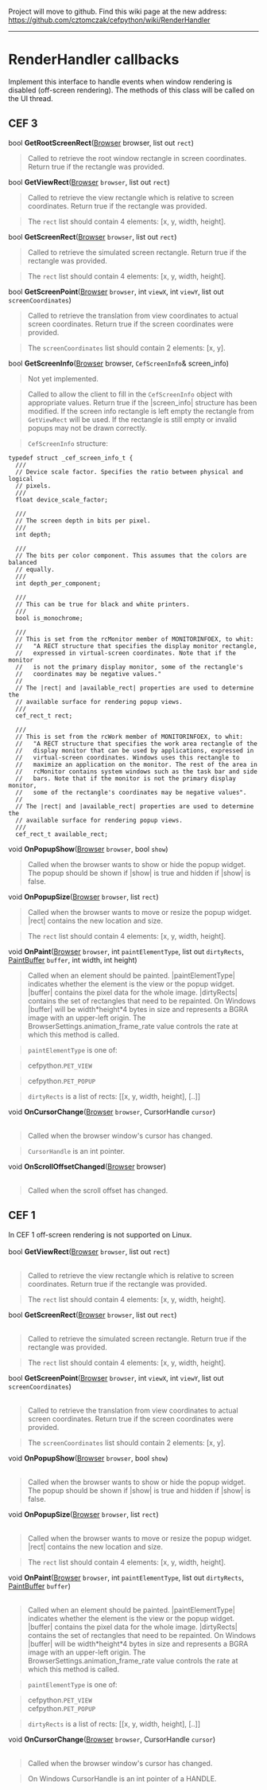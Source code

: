 Project will move to github. Find this wiki page at the new address: https://github.com/cztomczak/cefpython/wiki/RenderHandler


---


# RenderHandler callbacks #

Implement this interface to handle events when window rendering is disabled (off-screen rendering). The methods of this class will be called on the UI thread.

## CEF 3 ##

bool **GetRootScreenRect**([Browser](Browser.md) browser, list out `rect`)

> Called to retrieve the root window rectangle in screen coordinates. Return true if the rectangle was provided.

bool **GetViewRect**([Browser](Browser.md) `browser`, list out `rect`)

> Called to retrieve the view rectangle which is relative to screen coordinates. Return true if the rectangle was provided.

> The `rect` list should contain 4 elements: [x, y, width, height].

bool **GetScreenRect**([Browser](Browser.md) `browser`, list out `rect`)

> Called to retrieve the simulated screen rectangle. Return true if the rectangle was provided.

> The `rect` list should contain 4 elements: [x, y, width, height].

bool **GetScreenPoint**([Browser](Browser.md) `browser`, int `viewX`, int `viewY`, list out `screenCoordinates`)

> Called to retrieve the translation from view coordinates to actual screen coordinates. Return true if the screen coordinates were provided.

> The `screenCoordinates` list should contain 2 elements: [x, y].

bool **GetScreenInfo**([Browser](Browser.md) browser, `CefScreenInfo`& screen\_info)

> Not yet implemented.

> Called to allow the client to fill in the `CefScreenInfo` object with appropriate values. Return true if the |screen\_info| structure has been modified. If the screen info rectangle is left empty the rectangle from `GetViewRect` will be used. If the rectangle is still empty or invalid popups may not be drawn correctly.

> `CefScreenInfo` structure:

```
typedef struct _cef_screen_info_t {
  ///
  // Device scale factor. Specifies the ratio between physical and logical
  // pixels.
  ///
  float device_scale_factor;

  ///
  // The screen depth in bits per pixel.
  ///
  int depth;

  ///
  // The bits per color component. This assumes that the colors are balanced
  // equally.
  ///
  int depth_per_component;

  ///
  // This can be true for black and white printers.
  ///
  bool is_monochrome;

  ///
  // This is set from the rcMonitor member of MONITORINFOEX, to whit:
  //   "A RECT structure that specifies the display monitor rectangle,
  //   expressed in virtual-screen coordinates. Note that if the monitor
  //   is not the primary display monitor, some of the rectangle's
  //   coordinates may be negative values."
  //
  // The |rect| and |available_rect| properties are used to determine the
  // available surface for rendering popup views.
  ///
  cef_rect_t rect;

  ///
  // This is set from the rcWork member of MONITORINFOEX, to whit:
  //   "A RECT structure that specifies the work area rectangle of the
  //   display monitor that can be used by applications, expressed in
  //   virtual-screen coordinates. Windows uses this rectangle to
  //   maximize an application on the monitor. The rest of the area in
  //   rcMonitor contains system windows such as the task bar and side
  //   bars. Note that if the monitor is not the primary display monitor,
  //   some of the rectangle's coordinates may be negative values".
  //
  // The |rect| and |available_rect| properties are used to determine the
  // available surface for rendering popup views.
  ///
  cef_rect_t available_rect;
```

void **OnPopupShow**([Browser](Browser.md) `browser`, bool `show`)

> Called when the browser wants to show or hide the popup widget. The popup should be shown if |show| is true and hidden if |show| is false.

void **OnPopupSize**([Browser](Browser.md) `browser`, list `rect`)

> Called when the browser wants to move or resize the popup widget. |rect| contains the new location and size.

> The `rect` list should contain 4 elements: [x, y, width, height].

void **OnPaint**([Browser](Browser.md) `browser`, int `paintElementType`, list out  `dirtyRects`, [PaintBuffer](PaintBuffer.md) `buffer`, int width, int height)

> Called when an element should be painted. |paintElementType| indicates whether the element is the view or the popup widget. |buffer| contains the pixel data for the whole image. |dirtyRects| contains the set of rectangles that need to be repainted. On Windows |buffer| will be width\*height\*4 bytes in size and represents a BGRA image with an upper-left origin. The BrowserSettings.animation\_frame\_rate value controls the rate at which this method is called.

> `paintElementType` is one of:

> cefpython.`PET_VIEW`<br>
<blockquote>cefpython.<code>PET_POPUP</code><br></blockquote>

<blockquote><code>dirtyRects</code> is a list of rects: [[x, y, width, height], [..]]</blockquote>

void <b>OnCursorChange</b>(<a href='Browser.md'>Browser</a> <code>browser</code>, CursorHandle <code>cursor</code>)<br>
<br>
<blockquote>Called when the browser window's cursor has changed.</blockquote>

<blockquote><code>CursorHandle</code> is an int pointer.</blockquote>

void <b>OnScrollOffsetChanged</b>(<a href='Browser.md'>Browser</a> browser)<br>
<br>
<blockquote>Called when the scroll offset has changed.</blockquote>

<h2>CEF 1</h2>

In CEF 1 off-screen rendering is not supported on Linux.<br>
<br>
bool <b>GetViewRect</b>(<a href='Browser.md'>Browser</a> <code>browser</code>, list out <code>rect</code>)<br>
<br>
<blockquote>Called to retrieve the view rectangle which is relative to screen coordinates. Return true if the rectangle was provided.</blockquote>

<blockquote>The <code>rect</code> list should contain 4 elements: [x, y, width, height].</blockquote>

bool <b>GetScreenRect</b>(<a href='Browser.md'>Browser</a> <code>browser</code>, list out <code>rect</code>)<br>
<br>
<blockquote>Called to retrieve the simulated screen rectangle. Return true if the rectangle was provided.</blockquote>

<blockquote>The <code>rect</code> list should contain 4 elements: [x, y, width, height].</blockquote>

bool <b>GetScreenPoint</b>(<a href='Browser.md'>Browser</a> <code>browser</code>, int <code>viewX</code>, int <code>viewY</code>, list out <code>screenCoordinates</code>)<br>
<br>
<blockquote>Called to retrieve the translation from view coordinates to actual screen coordinates. Return true if the screen coordinates were provided.</blockquote>

<blockquote>The <code>screenCoordinates</code> list should contain 2 elements: [x, y].</blockquote>

void <b>OnPopupShow</b>(<a href='Browser.md'>Browser</a> <code>browser</code>, bool <code>show</code>)<br>
<br>
<blockquote>Called when the browser wants to show or hide the popup widget. The popup should be shown if |show| is true and hidden if |show| is false.</blockquote>

void <b>OnPopupSize</b>(<a href='Browser.md'>Browser</a> <code>browser</code>, list <code>rect</code>)<br>
<br>
<blockquote>Called when the browser wants to move or resize the popup widget. |rect| contains the new location and size.</blockquote>

<blockquote>The <code>rect</code> list should contain 4 elements: [x, y, width, height].</blockquote>

void <b>OnPaint</b>(<a href='Browser.md'>Browser</a> <code>browser</code>, int <code>paintElementType</code>, list out  <code>dirtyRects</code>, <a href='PaintBuffer.md'>PaintBuffer</a> <code>buffer</code>)<br>
<br>
<blockquote>Called when an element should be painted. |paintElementType| indicates whether the element is the view or the popup widget. |buffer| contains the pixel data for the whole image. |dirtyRects| contains the set of rectangles that need to be repainted. On Windows |buffer| will be width*height*4 bytes in size and represents a BGRA image with an upper-left origin. The BrowserSettings.animation_frame_rate value controls the rate at which this method is called.</blockquote>

<blockquote><code>paintElementType</code> is one of:</blockquote>

<blockquote>cefpython.<code>PET_VIEW</code><br>
cefpython.<code>PET_POPUP</code><br></blockquote>

<blockquote><code>dirtyRects</code> is a list of rects: [[x, y, width, height], [..]]</blockquote>

void <b>OnCursorChange</b>(<a href='Browser.md'>Browser</a> <code>browser</code>, CursorHandle <code>cursor</code>)<br>
<br>
<blockquote>Called when the browser window's cursor has changed.</blockquote>

<blockquote>On Windows CursorHandle is an int pointer of a HANDLE.